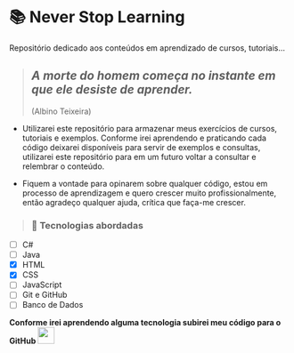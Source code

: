 # :books: Never Stop Learning
Repositório dedicado aos conteúdos em aprendizado de cursos, tutoriais...

>## _A morte do homem começa no instante em que ele desiste de aprender._
>(Albino Teixeira)

- Utilizarei este repositório para armazenar meus exercícios de cursos, tutoriais e exemplos. Conforme irei aprendendo e praticando cada código deixarei disponíveis para servir de exemplos e consultas, utilizarei este repositório para em um futuro voltar a consultar e relembrar o conteúdo.

- Fiquem a vontade para opinarem sobre qualquer código, estou em processo de aprendizagem e quero crescer muito profissionalmente, então agradeço qualquer ajuda, crítica que faça-me crescer.


>### :toolbox: Tecnologias abordadas

- [ ] C#
- [ ] Java
- [x] HTML
- [x] CSS
- [ ] JavaScript
- [ ] Git e GitHub
- [ ] Banco de Dados

**Conforme irei aprendendo alguma tecnologia subirei meu código para o GitHub**
<img src="https://www.freeiconspng.com/thumbs/github-icon/github-icon-1.png" width="30">
